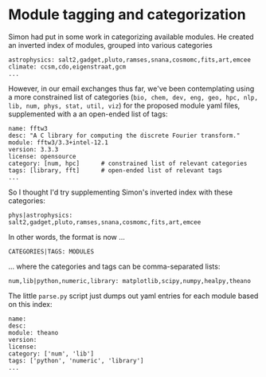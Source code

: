 # Module tagging and categorization

Simon had put in some work in categorizing available modules.  He created 
an inverted index of modules, grouped into various categories

    astrophysics: salt2,gadget,pluto,ramses,snana,cosmomc,fits,art,emcee
    climate: ccsm,cdo,eigenstraat,gcm
    ...

However, in our email exchanges thus far, we've been contemplating using a more
constrained list of categories (`bio, chem, dev, eng, geo, hpc, nlp, lib, num, phys, stat, util, viz`) for the proposed module yaml files, supplemented with a an open-ended list of tags:

    name: fftw3
    desc: "A C library for computing the discrete Fourier transform."
    module: fftw3/3.3+intel-12.1
    version: 3.3.3
    license: opensource
    category: [num, hpc]      # constrained list of relevant categories
    tags: [library, fft]      # open-ended list of relevant tags
    ...

So I thought I'd try supplementing Simon's inverted index with these
categories:

    phys|astrophysics: salt2,gadget,pluto,ramses,snana,cosmomc,fits,art,emcee

In other words, the format is now ...

    CATEGORIES|TAGS: MODULES

... where the categories and tags can be comma-separated lists:

    num,lib|python,numeric,library: matplotlib,scipy,numpy,healpy,theano

The little `parse.py` script just dumps out yaml entries for each module based
on this index:

    name: 
    desc:
    module: theano
    version:
    license:
    category: ['num', 'lib']
    tags: ['python', 'numeric', 'library']
    ...

